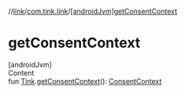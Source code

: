 //[link](../index.md)/[com.tink.link](index.md)/[[androidJvm]getConsentContext]([android-jvm]get-consent-context.md)



# getConsentContext  
[androidJvm]  
Content  
fun [Tink](../com.tink.core/[android-jvm]-tink/index.md).[getConsentContext]([android-jvm]get-consent-context.md)(): [ConsentContext](../com.tink.link.consent/[android-jvm]-consent-context/index.md)  



